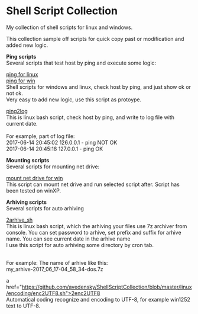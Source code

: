 # Shell Script Collection
My collection of shell scripts for linux and windows.

This collection sample off scripts for quick copy past or modification and added new logic.

<b>Ping scripts</b><br>
Several scripts that test host by ping and execute some logic:

<a href="https://github.com/avedensky/ShellScriptCollection/blob/master/linux/check_ping/ping_sh">ping for linux</a><br>
<a href="https://github.com/avedensky/ShellScriptCollection/blob/master/win/check_ping/ping.bat">ping for win</a><br>
Shell scripts for windows and linux, check host by ping, and just show ok or not ok.<br>
Very easy to add new logic, use this script as protoype.


<a href="https://github.com/avedensky/ShellScriptCollection/blob/master/linux/check_ping/ping2log_sh">ping2log</a><br>
This is linux bash script, check host by ping, and write to log file with current date.<br>
<br>For example, part of log file:<br>
2017-06-14 20:45:02 126.0.0.1 - ping NOT OK<br>
2017-06-14 20:45:18 127.0.0.1 - ping OK<br>

<b>Mounting scripts</b><br>
Several scripts for mounting net drive:

<a href="https://github.com/avedensky/ShellScriptCollection/blob/master/win/mounting/mountnetdrive.bat">mount net drive for win</a><br>
This script can mount net drive and run selected script after. Script has been tested on winXP.

<b>Arhiving scripts</b><br>
Several scripts for auto arhiving

<a href="https://github.com/avedensky/ShellScriptCollection/blob/master/linux/archive/2arhive.sh">2arhive_sh</a><br>
This is linux bash script, which the arhiving your files use 7z archiver from console. You can set password to arhive, set prefix and suffix for arhive name. You can see current date in the arhive name<br>
I use this script for auto arhiving some directory by cron tab.

<br>For example: The name of arhive like this:<br>
my_arhive-2017_06_17-04_58_34-dos.7z<br>

a href="https://github.com/avedensky/ShellScriptCollection/blob/master/linux/encoding/enc2UTF8.sh">2enc2UTF8</a><br>
Automatical coding recognize and encoding to UTF-8, for example win1252 text to UTF-8.
<br>

